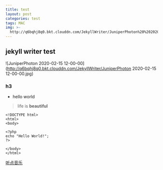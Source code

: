 ```yaml
---
title: test
layout: post
categories: test
tags: MAC
img: >-
  http://q6bqhj8q0.bkt.clouddn.com/JekyllWriter/JuniperPhoton%20%202020-02-15%2012-00-00.jpg
---
```

## jekyll writer test

![JuniperPhoton  2020-02-15 12-00-00](http://q6bqhj8q0.bkt.clouddn.com/JekyllWriter/JuniperPhoton  2020-02-15 12-00-00.jpg)

### h3

* hello world

> life is __beautiful__

    <!DOCTYPE html>
    <html>
    <body>

    <?php
    echo "Hello World!";
    ?>

    </body>
    </html>

[听点音乐](http://m.violin.site/music)
